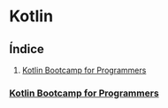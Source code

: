 # Kotlin
## Índice
1. [Kotlin Bootcamp for Programmers](#kotlin-bootcamp-for-programmers)
### [Kotlin Bootcamp for Programmers](https://developer.android.com/courses/kotlin-bootcamp/overview)
